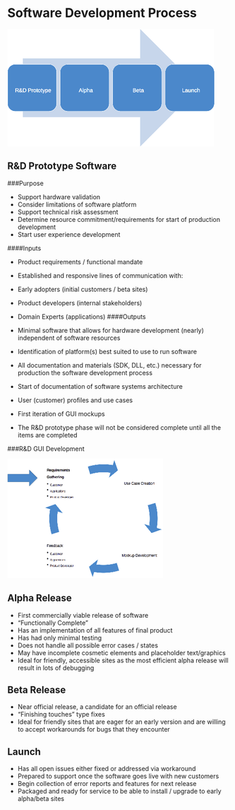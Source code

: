Software Development Process
============================
![Image of Software Process](./images/sw_process_arrow.png)

R&D Prototype Software
----------------------

###Purpose

   - Support hardware validation
   - Consider limitations of software platform
   - Support technical risk assessment
   - Determine resource commitment/requirements for start of production development
   - Start user experience development

####Inputs

   - Product requirements / functional mandate
   - Established and responsive lines of communication with:
   - Early adopters (initial customers / beta sites)
   - Product developers (internal stakeholders)
   - Domain Experts (applications)
####Outputs

   - Minimal software that allows for hardware development (nearly) independent of software resources
   - Identification of platform(s) best suited to use to run software
   - All documentation and materials (SDK, DLL, etc.) necessary for production the software development process
   - Start of documentation of software systems architecture
   - User (customer) profiles and use cases
   - First iteration of GUI mockups
   - The R&D prototype phase will not be considered complete until all the items are completed


###R&D GUI Development


![Image of Software Process Cycle](./images/process_cycle.png)



Alpha Release
-------------

   - First commercially viable release of software
   - “Functionally Complete”
   - Has an implementation of all features of final product
   - Has had only minimal testing
   - Does not handle all possible error cases / states
   - May have incomplete cosmetic elements and placeholder text/graphics
   - Ideal for friendly, accessible sites as the most efficient alpha release will result in lots of debugging

Beta Release
------------

   - Near official release, a candidate for an official release
   - “Finishing touches” type fixes
   - Ideal for friendly sites that are eager for an early version and are willing to accept
     workarounds for bugs that they encounter


Launch
------

   - Has all open issues either fixed or addressed via workaround
   - Prepared to support once the software goes live with new customers
   - Begin collection of error reports and features for next release
   - Packaged and ready for service to be able to install / upgrade to early alpha/beta sites